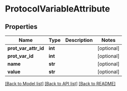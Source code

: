 # ProtocolVariableAttribute

## Properties
Name | Type | Description | Notes
------------ | ------------- | ------------- | -------------
**prot_var_attr_id** | **int** |  | [optional] 
**prot_var_id** | **int** |  | [optional] 
**name** | **str** |  | [optional] 
**value** | **str** |  | [optional] 

[[Back to Model list]](../README.md#documentation-for-models) [[Back to API list]](../README.md#documentation-for-api-endpoints) [[Back to README]](../README.md)


